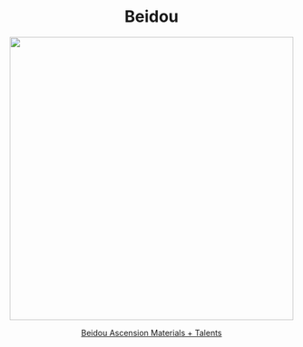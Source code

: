 <body>
  <div align="center">
    <h1> Beidou </h1>
<img src="https://static.wikia.nocookie.net/genshin-impact/images/f/fd/Personagem_Beidou_Desejo.png/revision/latest/scale-to-width/360?cb=20230717205018&path-prefix=pt-br" width=500>
<p></p>
<a href="https://static.wikia.nocookie.net/genshin-impact/images/f/fd/Personagem_Beidou_Desejo.png/revision/latest/scale-to-width/360?cb=20230717205018&path-prefix=pt-br">Beidou Ascension Materials + Talents</a><br>
  
  </div>
</body>
